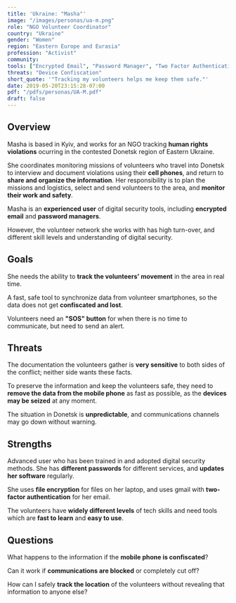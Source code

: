 ```yaml
---
title: 'Ukraine: "Masha"'
image: "/images/personas/ua-m.png"
role: "NGO Volunteer Coordinator"
country: "Ukraine"
gender: "Women"
region: "Eastern Europe and Eurasia"
profession: "Activist"
community:
tools: ["Encrypted Email", "Password Manager", "Two Factor Authentication"]
threats: "Device Confiscation"
short_quote: '"Tracking my volunteers helps me keep them safe."'
date: 2019-05-20T23:15:28-07:00
pdf: "/pdfs/personas/UA-M.pdf"
draft: false
---
```


## Overview

Masha is based in Kyiv, and works for an NGO tracking **human rights violations** ocurring in the contested Donetsk region of Eastern Ukraine.

She coordinates monitoring missions of volunteers who travel into Donetsk to interview and document violations using their **cell phones**, and return to **share and organize the information**. Her responsibility is to plan the missions and logistics, select and send volunteers to the area, and **monitor their work and safety**.

Masha is an **experienced user** of digital security tools, including **encrypted email** and **password managers**.

However, the volunteer network she works with has high turn-over, and different skill levels and understanding of digital security.


## Goals

She needs the ability to **track the volunteers' movement** in the area in real time.

A fast, safe tool to synchronize data from volunteer smartphones, so the data does not get **confiscated and lost**.

Volunteers need an **"SOS" button** for when there is no time to communicate, but need to send an alert.


## Threats

The documentation the volunteers gather is **very sensitive** to both sides of the conflict; neither side wants these facts.

To preserve the information and keep the volunteers safe, they need to **remove the data from the mobile phone** as fast as possible, as the **devices may be seized** at any moment.

The situation in Donetsk is **unpredictable**, and communications channels may go down without warning.


## Strengths

Advanced user who has been trained in and adopted digital security methods. She has **different passwords** for different services, and **updates her software** regularly.

She uses **file encryption** for files on her laptop, and uses gmail with **two-factor authentication** for her email.

The volunteers have **widely different levels** of tech skills and need tools which are **fast to learn** and **easy to use**.


## Questions

What happens to the information if the **mobile phone is confiscated**?

Can it work if **communications are blocked** or completely cut off?

How can I safely **track the location** of the volunteers without revealing that information to anyone else?
